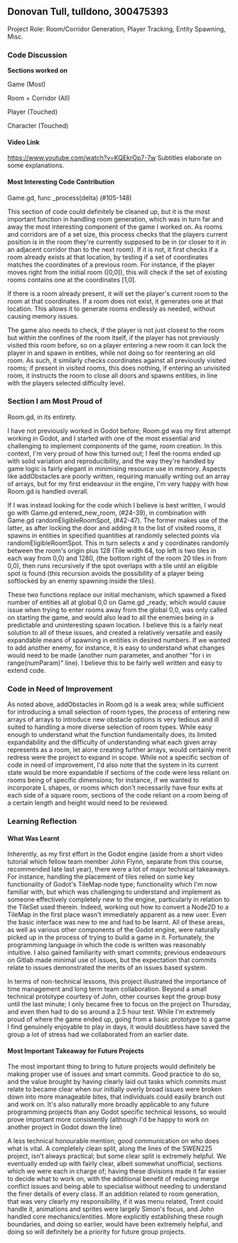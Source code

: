 ## Donovan Tull, tulldono, 300475393

Project Role: Room/Corridor Generation, Player Tracking, Entity Spawning, Misc.

### Code Discussion

**Sections worked on**

Game (Most)

Room + Corridor (All)

Player (Touched)

Character (Touched)

#### Video Link
https://www.youtube.com/watch?v=KQEkrOp7-7w
Subtitles elaborate on some explanations.

#### Most Interesting Code Contribution

Game.gd, func _process(delta) (#105-148)

This section of code could definitely be cleaned up, but it is the most important function in handling room generation, which was in turn far and away the most interesting component of the game I worked on. As rooms and corridors are of a set size, this process checks that the players current position is in the room they're currently supposed to be in (or closer to it in an adjacent corridor than to the next room). If it is not, it first checks if a room already exists at that location, by testing if a set of coordinates matches the coordinates of a previous room. For instance, if the player moves right from the initial room ([0,0]), this will check if the set of existing rooms contains one at the coordinates [1,0]. 

If there is a room already present, it will set the player's current room to the room at that coordinates. If a room does not exist, it generates one at that location. This allows it to generate rooms endlessly as needed, without causing memory issues.

The game also needs to check, if the player is not just closest to the room but within the confines of the room itself, if the player has not previously visited this room before, so on a player entering a new room it can lock the player in and spawn in entities, while not doing so for reentering an old room. As such, it similarly checks coordinates against all previously visited rooms; if present in visited rooms, this does nothing, if entering an unvisited room, it instructs the room to close all doors and spawns entities, in line with the players selected difficulty level.

### Section I am Most Proud of

Room.gd, in its entirety.

I have not previously worked in Godot before; Room.gd was my first attempt working in Godot, and I started with one of the most essential and challenging to implement components of the game, room creation. In this context, I'm very proud of how this turned out; I feel the rooms ended up with solid variation and reproducibility, and the way they're handled by game logic is fairly elegant in minimising resource use in memory. Aspects like addObstacles are poorly written, requiring manually writing out an array of arrays, but for my first endeavour in the engine, I'm very happy with how Room.gd is handled overall.

If I was instead looking for the code which I believe is best written, I would go with Game.gd entered_new_room, (#24-39), in combination with Game.gd randomEligibleRoomSpot, (#42-47). The former makes use of the latter, as after locking the door and adding it to the list of visited rooms, it spawns in entities in specified quantities at randomly selected points via randomEligibleRoomSpot. This in turn selects x and y coordinates randomly between the room's origin plus 128 (Tile width 64, top left is two tiles in each way from 0,0) and 1280, (the bottom right of the room 20 tiles in from 0,0), then runs recursively if the spot overlaps with a tile until an eligible spot is found (this recursion avoids the possibility of a player being softlocked by an enemy spawning inside the tiles). 

These two functions replace our initial mechanism, which spawned a fixed number of entities all at global 0,0 on Game.gd _ready, which would cause issue when trying to enter rooms away from the global 0,0, was only called on starting the game, and would also lead to all the enemies being in a predictable and uninteresting spawn location. I believe this is a fairly neat solution to all of these issues, and created a relatively versatile and easily expandable means of spawning in entities in desired numbers. If we wanted to add another enemy, for instance, it is easy to understand what changes would need to be made (another num parameter, and another "for i in range(numParam)" line). I believe this to be fairly well written and easy to extend code.

### Code in Need of Improvement

As noted above, addObstacles in Room.gd is a weak area; while sufficient for introducing a small selection of room types, the process of entering new arrays of arrays to introduce new obstacle options is very tedious and ill suited to handling a more diverse selection of room types. While easy enough to understand what the function fundamentally does, its limited expandability and the difficulty of understanding what each given array represents as a room, let alone creating further arrays, would certainly merit redress were the project to expand in scope. While not a specific section of code in need of improvement, I'd also note that the system in its current state would be more expandable if sections of the code were less reliant on rooms being of specific dimensions; for instance, if we wanted to incorporate L shapes, or rooms which don't necessarily have four exits at each side of a square room, sections of the code reliant on a room being of a certain length and height would need to be reviewed.

### Learning Reflection

#### What Was Learnt

Inherently, as my first effort in the Godot engine (aside from a short video tutorial which fellow team member John Flynn, separate from this course, recommended late last year), there were a lot of major technical takeaways. For instance, handling the placement of tiles relied on some key functionality of Godot's TileMap node type; functionality which I'm now familiar with, but which was challenging to understand and implement as someone effectively completely new to the engine, particularly in relation to the TileSet used therein. Indeed, working out how to convert a Node2D to a TileMap in the first place wasn't immediately apparent as a new user. Even the basic interface was new to me and had to be learnt. All of these areas, as well as various other components of the Godot engine, were naturally picked up in the process of trying to build a game in it. Fortunately, the programming language in which the code is written was reasonably intuitive. I also gained familiarity with smart commits; previous endeavours on Gitlab made minimal use of issues, but the expectation that commits relate to issues demonstrated the merits of an issues based system.

In terms of non-technical lessons, this project illustrated the importance of time management and long term team collaboration. Beyond a small technical prototype courtesy of John, other courses kept the group busy until the last minute; I only became free to focus on the project on Thursday, and even then had to do so around a 2.5 hour test. While I'm extremely proud of where the game ended up, going from a basic prototype to a game I find genuinely enjoyable to play in days, it would doubtless have saved the group a lot of stress had we collaborated from an earlier date.

#### Most Important Takeaway for Future Projects

The most important thing to bring to future projects would definitely be making proper use of issues and smart commits. Good practice to do so, and the value brought by having clearly laid out tasks which commits must relate to became clear when our initially overly broad issues were broken down into more manageable bites, that individuals could easily branch out and work on. It's also naturally more broadly applicable to any future programming projects than any Godot specific technical lessons, so would prove important more consistently (although I'd be happy to work on another project in Godot down the line)

A less technical honourable mention; good communication on who does what is vital. A completely clean split, along the lines of the SWEN225 project, isn't always practical; but some clear split is extremely helpful. We eventually ended up with fairly clear, albeit somewhat unofficial, sections which we were each in charge of; having these divisions made it far easier to decide what to work on, with the additional benefit of reducing merge conflict issues and being able to specialise wiithout needing to understand the finer details of every class. If an addition related to room generation, that was very clearly my responsibility, if it was menu related, Trent could handle it, animations and sprites were largely Simon's focus, and John handled core mechanics/entities. More explicitly establishing these rough boundaries, and doing so earlier, would have been extremely helpful, and doing so will definitely be a priority for future group projects.
